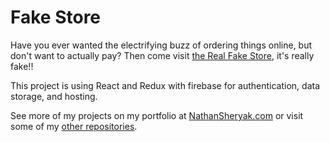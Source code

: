 # Fake Store

Have you ever wanted the electrifying buzz of ordering things online, but don't want to actually pay? Then come visit [the Real Fake Store](https://fake-store-c67ba.web.app/), it's really fake!!

This project is using React and Redux with firebase for authentication, data storage, and hosting.

See more of my projects on my portfolio at [NathanSheryak.com](https://nathansheryak.com/) or visit some of my [other repositories](https://github.com/N8ers/).
